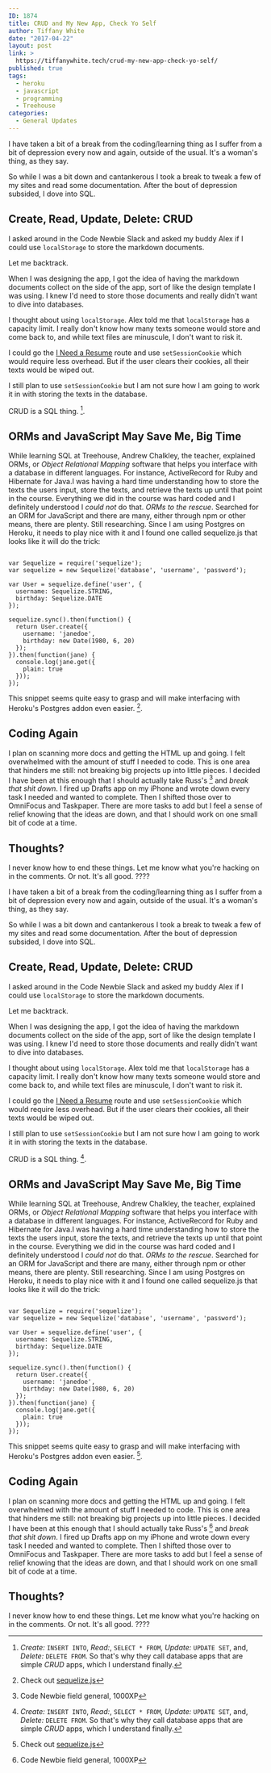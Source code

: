 ```yaml
---
ID: 1874
title: CRUD and My New App, Check Yo Self
author: Tiffany White
date: "2017-04-22"
layout: post
link: >
  https://tiffanywhite.tech/crud-my-new-app-check-yo-self/
published: true
tags:
  - heroku
  - javascript
  - programming
  - Treehouse
categories:
  - General Updates
---
```



I have taken a bit of a break from the coding/learning thing as I suffer from a bit of depression every now and again, outside of the usual. It's a woman's thing, as they say.

So while I was a bit down and cantankerous I took a break to tweak a few of my sites and read some documentation. After the bout of depression subsided, I dove into SQL.

## Create, Read, Update, Delete: CRUD

I asked around in the Code Newbie Slack and asked my buddy Alex if I could use `localStorage` to store the markdown documents.

Let me backtrack.

When I was designing the app, I got the idea of having the markdown documents collect on the side of the app, sort of like the design template I was using. I knew I'd need to store those documents and really didn't want to dive into databases.

I thought about using `localStorage`. Alex told me that `localStorage` has a capacity limit. I really don't know how many texts someone would store and come back to, and while text files are minuscule, I don't want to risk it.

I could go the [I Need a Resume](http://ineedaresu.me/#/) route and use `setSessionCookie` which would require less overhead. But if the user clears their cookies, all their texts would be wiped out.

I still plan to use `setSessionCookie` but I am not sure how I am going to work it in with storing the texts in the database.

CRUD is a SQL thing. [^1].

## ORMs and JavaScript May Save Me, Big Time

While learning SQL at Treehouse, Andrew Chalkley, the teacher, explained ORMs, or *Object Relational Mapping* software that helps you interface with a database in different languages. For instance, ActiveRecord for Ruby and Hibernate for Java.I was having a hard time understanding how to store the texts the users input, store the texts, and retrieve the texts up until that point in the course. Everything we did in the course was hard coded and I definitely understood I *could not* do that. *ORMs to the rescue*. Searched for an ORM for JavaScript and there are many, either through npm or other means, there are plenty. Still researching. Since I am using Postgres on Heroku, it needs to play nice with it and I found one called sequelize.js that looks like it will do the trick:
<pre><code class="javascript">
var Sequelize = require('sequelize');
var sequelize = new Sequelize('database', 'username', 'password');

var User = sequelize.define('user', {
  username: Sequelize.STRING,
  birthday: Sequelize.DATE
});

sequelize.sync().then(function() {
  return User.create({
    username: 'janedoe',
    birthday: new Date(1980, 6, 20)
  });
}).then(function(jane) {
  console.log(jane.get({
    plain: true
  }));
});
</code></pre>
This snippet seems quite easy to grasp and will make interfacing with Heroku's Postgres addon even easier. [^2].

## Coding Again

I plan on scanning more docs and getting the HTML up and going. I felt overwhelmed with the amount of stuff I needed to code. This is one area that hinders me still: not breaking big projects up into little pieces. I decided I have been at this enough that I should actually take Russ's [^3] and *break that shit down*. I fired up Drafts app on my iPhone and wrote down every task I needed and wanted to complete. Then I shifted those over to OmniFocus and Taskpaper. There are more tasks to add but I feel a sense of relief knowing that the ideas are down, and that I should work on one small bit of code at a time.

## Thoughts?

I never know how to end these things. Let me know what you're hacking on in the comments. Or not. It's all good. ????

[^1]: *Create:* `INSERT INTO`, *Read:*, `SELECT * FROM`, *Update:* `UPDATE SET`, and, *Delete:* `DELETE FROM`. So that's why they call database apps that are simple *CRUD* apps, which I understand finally.
[^2]: Check out [sequelize.js](http://docs.sequelizejs.com/en/v3/)



I have taken a bit of a break from the coding/learning thing as I suffer from a bit of depression every now and again, outside of the usual. It's a woman's thing, as they say.

So while I was a bit down and cantankerous I took a break to tweak a few of my sites and read some documentation. After the bout of depression subsided, I dove into SQL.

## Create, Read, Update, Delete: CRUD

I asked around in the Code Newbie Slack and asked my buddy Alex if I could use `localStorage` to store the markdown documents.

Let me backtrack.

When I was designing the app, I got the idea of having the markdown documents collect on the side of the app, sort of like the design template I was using. I knew I'd need to store those documents and really didn't want to dive into databases.

I thought about using `localStorage`. Alex told me that `localStorage` has a capacity limit. I really don't know how many texts someone would store and come back to, and while text files are minuscule, I don't want to risk it.

I could go the [I Need a Resume](http://ineedaresu.me/#/) route and use `setSessionCookie` which would require less overhead. But if the user clears their cookies, all their texts would be wiped out.

I still plan to use `setSessionCookie` but I am not sure how I am going to work it in with storing the texts in the database.

CRUD is a SQL thing. [^1].

## ORMs and JavaScript May Save Me, Big Time

While learning SQL at Treehouse, Andrew Chalkley, the teacher, explained ORMs, or *Object Relational Mapping* software that helps you interface with a database in different languages. For instance, ActiveRecord for Ruby and Hibernate for Java.I was having a hard time understanding how to store the texts the users input, store the texts, and retrieve the texts up until that point in the course. Everything we did in the course was hard coded and I definitely understood I *could not* do that. *ORMs to the rescue*. Searched for an ORM for JavaScript and there are many, either through npm or other means, there are plenty. Still researching. Since I am using Postgres on Heroku, it needs to play nice with it and I found one called sequelize.js that looks like it will do the trick:
<pre><code class="javascript">
var Sequelize = require('sequelize');
var sequelize = new Sequelize('database', 'username', 'password');

var User = sequelize.define('user', {
  username: Sequelize.STRING,
  birthday: Sequelize.DATE
});

sequelize.sync().then(function() {
  return User.create({
    username: 'janedoe',
    birthday: new Date(1980, 6, 20)
  });
}).then(function(jane) {
  console.log(jane.get({
    plain: true
  }));
});
</code></pre>
This snippet seems quite easy to grasp and will make interfacing with Heroku's Postgres addon even easier. [^2].

## Coding Again

I plan on scanning more docs and getting the HTML up and going. I felt overwhelmed with the amount of stuff I needed to code. This is one area that hinders me still: not breaking big projects up into little pieces. I decided I have been at this enough that I should actually take Russ's [^3] and *break that shit down*. I fired up Drafts app on my iPhone and wrote down every task I needed and wanted to complete. Then I shifted those over to OmniFocus and Taskpaper. There are more tasks to add but I feel a sense of relief knowing that the ideas are down, and that I should work on one small bit of code at a time.

## Thoughts?

I never know how to end these things. Let me know what you're hacking on in the comments. Or not. It's all good. ????

[^1]: *Create:* `INSERT INTO`, *Read:*, `SELECT * FROM`, *Update:* `UPDATE SET`, and, *Delete:* `DELETE FROM`. So that's why they call database apps that are simple *CRUD* apps, which I understand finally.
[^2]: Check out [sequelize.js](http://docs.sequelizejs.com/en/v3/)




[^3]: Code Newbie field general, 1000XP